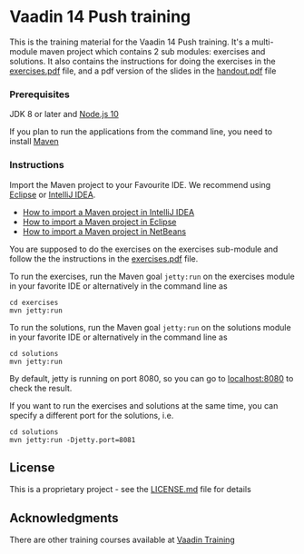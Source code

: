 # Vaadin 14 Push training

This is the training material for the Vaadin 14 Push training. It's a multi-module maven project which contains 2 sub modules: exercises and solutions.
It also contains the instructions for doing the exercises in the [exercises.pdf](exercises.pdf) file, and a pdf version of the slides in the [handout.pdf](handout.pdf) file

### Prerequisites

JDK 8 or later and [Node.js 10](https://nodejs.org/en/download/) 

If you plan to run the applications from the command line, you need to install [Maven](https://maven.apache.org)

### Instructions

Import the Maven project to your Favourite IDE. We recommend using [Eclipse](https://eclipse.org/) or [IntelliJ IDEA](https://www.jetbrains.com/idea/).

* [How to import a Maven project in IntelliJ IDEA](https://vaadin.com/tutorials/import-maven-project-intellij-idea)
* [How to import a Maven project in Eclipse](https://vaadin.com/tutorials/import-maven-project-eclipse)
* [How to import a Maven project in NetBeans](https://vaadin.com/tutorials/import-maven-project-netbeans)


You are supposed to do the exercises on the exercises sub-module and follow the the instructions in the [exercises.pdf](exercises.pdf) file.

To run the exercises, run the Maven goal `jetty:run` on the exercises module in your favorite IDE or alternatively in the command line as

```
cd exercises
mvn jetty:run
```

To run the solutions, run the Maven goal `jetty:run` on the solutions module in your favorite IDE or alternatively in the command line as

```
cd solutions
mvn jetty:run
```

By default, jetty is running on port 8080, so you can go to [localhost:8080](http://localhost:8080/) to check the result. 

If you want to run the exercises and solutions at the same time, you can specify a different port for the solutions, i.e.

```
cd solutions
mvn jetty:run -Djetty.port=8081
``` 

## License

This is a proprietary project - see the [LICENSE.md](LICENSE.md) file for details

## Acknowledgments

There are other training courses available at [Vaadin Training](https://vaadin.com/training/courses)